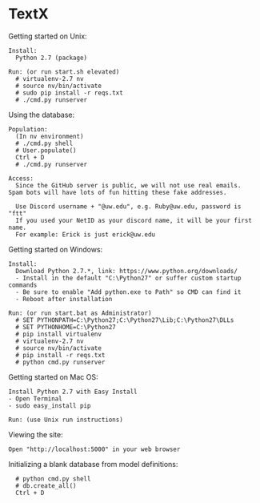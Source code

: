 # TextX

Getting started on Unix:

    Install:
      Python 2.7 (package)

    Run: (or run start.sh elevated)
      # virtualenv-2.7 nv
      # source nv/bin/activate
      # sudo pip install -r reqs.txt
      # ./cmd.py runserver
      
Using the database:

    Population:
      (In nv environment)
      # ./cmd.py shell
      # User.populate()
      Ctrl + D
      # ./cmd.py runserver
    
    Access:
      Since the GitHub server is public, we will not use real emails.  Spam bots will have lots of fun hitting these fake addresses. 
      
      Use Discord username + "@uw.edu", e.g. Ruby@uw.edu, password is "ftt"
      If you used your NetID as your discord name, it will be your first name. 
      For example: Erick is just erick@uw.edu
	

Getting started on Windows:

    Install:
      Download Python 2.7.*, link: https://www.python.org/downloads/
      - Install in the default "C:\Python27" or suffer custom startup commands
      - Be sure to enable "Add python.exe to Path" so CMD can find it
      - Reboot after installation
    
    Run: (or run start.bat as Administrator)
      # SET PYTHONPATH=C:\Python27;C:\Python27\Lib;C:\Python27\DLLs
      # SET PYTHONHOME=C:\Python27
      # pip install virtualenv
      # virtualenv-2.7 nv
      # source nv/bin/activate
      # pip install -r reqs.txt
      # python cmd.py runserver

Getting started on Mac OS:

	Install Python 2.7 with Easy Install
	- Open Terminal
	- sudo easy_install pip
	
	Run: (use Unix run instructions)

Viewing the site:

	Open "http://localhost:5000" in your web browser

Initializing a blank database from model definitions:

      # python cmd.py shell
      # db.create_all()
      Ctrl + D
